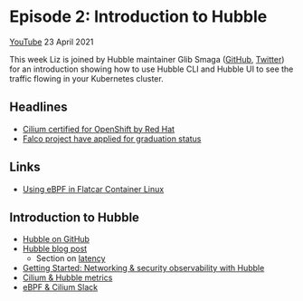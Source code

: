 # Episode 2: Introduction to Hubble

[YouTube](https://youtu.be/hD2iJUyIXQw) 23 April 2021

This week Liz is joined by Hubble maintainer Glib Smaga ([GitHub](https://github.com/glibsm), [Twitter](https://twitter.com/glibsm)) for an introduction showing how to use Hubble CLI and Hubble UI to see the traffic flowing in your Kubernetes cluster. 

## Headlines

* [Cilium certified for OpenShift by Red Hat](https://cilium.io/blog/2021/04/19/openshift-certification)
* [Falco project have applied for graduation status](https://github.com/cncf/toc/pull/641) 

## Links

* [Using eBPF in Flatcar Container Linux](https://kinvolk.io/blog/2021/04/using-ebpf-in-flatcar-container-linux/) 

## Introduction to Hubble

* [Hubble on GitHub](https://github.com/cilium/hubble)
* [Hubble blog post](https://cilium.io/blog/2019/11/19/announcing-hubble)
  * Section on [latency](https://cilium.io/blog/2019/11/19/announcing-hubble#http-requestresponse-rate--latency)
* [Getting Started: Networking & security observability with Hubble](https://docs.cilium.io/en/v1.9/gettingstarted/hubble/)
* [Cilium & Hubble metrics](https://docs.cilium.io/en/v1.9/operations/metrics/)
* [eBPF & Cilium Slack](https://cilium.herokuapp.com)



